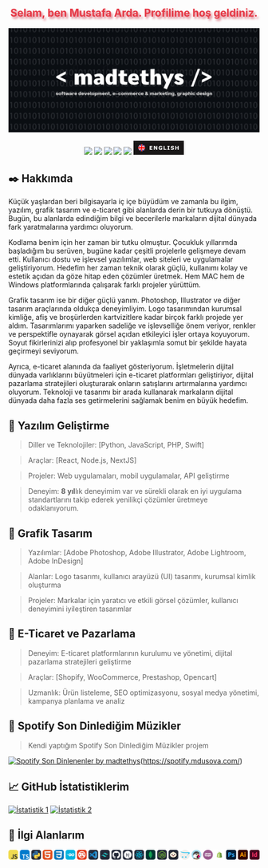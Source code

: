 <h2 align="center" style="color:#e63946;text-shadow: 3px 4px 4px rgba(205, 50, 70, 0.7);">Selam, ben Mustafa Arda. Profilime hoş geldiniz. <br></h2>
<img src="./welcome.png" alt="Welcome to madtethys's github profile."></img>
<p align="center">
    <a href="https://github.com/madtethys" target"blank_"><img src="https://img.shields.io/badge/GitHub%20-191717.svg?&style=for-the-badge&logo=github&logoColor=white"></a>
    <a href="https://www.instagram.com/mdusova/" target"blank_"><img src="https://img.shields.io/badge/INSTAGRAM%20-191717.svg?&style=for-the-badge&logo=instagram&logoColor=white"></a>
<a href="https://open.spotify.com/user/31e4wu2ua42rf5qvqaukgjwgz7tu" target"blank_"><img src="https://img.shields.io/badge/Spotify%20-191717.svg?&style=for-the-badge&logo=spotify&logoColor=white"></a>
<a href="https://x.com/madgrafik" target"blank_"><img src="https://i.hizliresim.com/lzfsyes.png" style="height: 28px;"></a>
    <a href="https://github.com/madtethys/" target"blank_"><img src="https://komarev.com/ghpvc/?username=madtethys&label=Profil%20görüntülenmesi&color=191717&style=for-the-badge" style="width:101.75; height:28;"></a>
<a href="https://github.com/madtethys/madtethys/blob/main/README.en.md" target"blank_"><img src="./EnglishButton.png" style="height: 28px;"></a>
</p> 

## ✒️ Hakkımda
Küçük yaşlardan beri bilgisayarla iç içe büyüdüm ve zamanla bu ilgim, yazılım, grafik tasarım ve e-ticaret gibi alanlarda derin bir tutkuya dönüştü. Bugün, bu alanlarda edindiğim bilgi ve becerilerle markaların dijital dünyada fark yaratmalarına yardımcı oluyorum.

Kodlama benim için her zaman bir tutku olmuştur. Çocukluk yıllarımda başladığım bu serüven, bugüne kadar çeşitli projelerle gelişmeye devam etti. Kullanıcı dostu ve işlevsel yazılımlar, web siteleri ve uygulamalar geliştiriyorum. Hedefim her zaman teknik olarak güçlü, kullanımı kolay ve estetik açıdan da göze hitap eden çözümler üretmek. Hem MAC hem de Windows platformlarında çalışarak farklı projeler yürüttüm.

Grafik tasarım ise bir diğer güçlü yanım. Photoshop, Illustrator ve diğer tasarım araçlarında oldukça deneyimliyim. Logo tasarımından kurumsal kimliğe, afiş ve broşürlerden kartvizitlere kadar birçok farklı projede yer aldım. Tasarımlarımı yaparken sadeliğe ve işlevselliğe önem veriyor, renkler ve perspektifle oynayarak görsel açıdan etkileyici işler ortaya koyuyorum. Soyut fikirlerinizi alıp profesyonel bir yaklaşımla somut bir şekilde hayata geçirmeyi seviyorum.

Ayrıca, e-ticaret alanında da faaliyet gösteriyorum. İşletmelerin dijital dünyada varlıklarını büyütmeleri için e-ticaret platformları geliştiriyor, dijital pazarlama stratejileri oluşturarak onların satışlarını artırmalarına yardımcı oluyorum. Teknoloji ve tasarımı bir arada kullanarak markaların dijital dünyada daha fazla ses getirmelerini sağlamak benim en büyük hedefim.

## 🚀 Yazılım Geliştirme
> Diller ve Teknolojiler: [Python, JavaScript, PHP, Swift]

> Araçlar: [React, Node.js, NextJS]
 
> Projeler: Web uygulamaları, mobil uygulamalar, API geliştirme
 
> Deneyim: **8 yıl**lık deneyimim var ve sürekli olarak en iyi uygulama standartlarını takip ederek yenilikçi çözümler üretmeye odaklanıyorum.

## 🎨 Grafik Tasarım
> Yazılımlar: [Adobe Photoshop, Adobe Illustrator, Adobe Lightroom, Adobe InDesign]

> Alanlar: Logo tasarımı, kullanıcı arayüzü (UI) tasarımı, kurumsal kimlik oluşturma
 
> Projeler: Markalar için yaratıcı ve etkili görsel çözümler, kullanıcı deneyimini iyileştiren tasarımlar

## 🛒 E-Ticaret ve Pazarlama
> Deneyim: E-ticaret platformlarının kurulumu ve yönetimi, dijital pazarlama stratejileri geliştirme

> Araçlar: [Shopify, WooCommerce, Prestashop, Opencart]

> Uzmanlık: Ürün listeleme, SEO optimizasyonu, sosyal medya yönetimi, kampanya planlama ve analiz

## 🎵 Spotify Son Dinlediğim Müzikler
> Kendi yaptığım Spotify Son Dinlediğim Müzikler projem

[![Spotify Son Dinlenenler by madtethys](https://spotify.mdusova.com/api?user=31e4wu2ua42rf5qvqaukgjwgz7tu)](https://spotify.mdusova.com/api?user=31e4wu2ua42rf5qvqaukgjwgz7tu)(https://spotify.mdusova.com/)

## 📈 GitHub İstatistiklerim
[![İstatistik 1](https://github-readme-stats.vercel.app/api?username=madtethys&show_icons=true&theme=tokyonight)](https://github.com/madtethys) [![İstatistik 2](https://github-readme-stats.vercel.app/api/top-langs/?username=madtethys&layout=compact&theme=tokyonight)](https://github.com/madtethys)

## 🎯 İlgi Alanlarım
[![İlgi Alanlarım](./MyFocus.png)](https://mdusova.com/)
